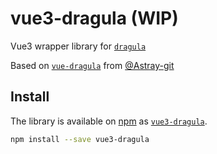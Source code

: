 # vue3-dragula (WIP)
Vue3 wrapper library for [`dragula`](https://github.com/bevacqua/dragula)

Based on [`vue-dragula`](https://github.com/Astray-git/vue-dragula) from [@Astray-git](https://github.com/Astray-git)

## Install

The library is available on [npm](https://www.npmjs.com/) as  [`vue3-dragula`](https://www.npmjs.com/package/vue3-dragula).
``` bash
npm install --save vue3-dragula
```
